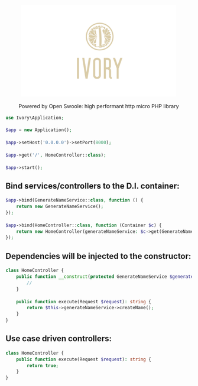<p align="center">
<img height="auto" style="width: 420px; object-fit: contain;" src="https://github.com/dannyYassine/ivory/blob/main/logo-large.png?raw=true" alt="logo.png">
</p>
<p align="center">
Powered by Open Swoole: high performant http micro PHP library
</p>

```php
use Ivory\Application;

$app = new Application();

$app->setHost('0.0.0.0')->setPort(8000);

$app->get('/', HomeController::class);

$app->start();
```

## Bind services/controllers to the D.I. container:
```php
$app->bind(GenerateNameService::class, function () {
    return new GenerateNameService();
});

$app->bind(HomeController::class, function (Container $c) {
    return new HomeController(generateNameService: $c->get(GenerateNameService::class));
});
```

## Dependencies will be injected to the constructor:
```php
class HomeController {
    public function __construct(protected GenerateNameService $generateNameService) {
        //
    }

    public function execute(Request $request): string {
        return $this->generateNameService->createName();
    }
}
```

## Use case driven controllers:
```php
class HomeController {
    public function execute(Request $request): string {
        return true;
    }
}
```
